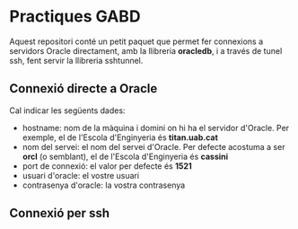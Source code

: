 # Practiques GABD
Aquest repositori conté un petit paquet que permet fer connexions a servidors Oracle directament, amb la llibreria __oracledb__, i a través de tunel ssh, fent servir la llibreria sshtunnel.

## Connexió directe a Oracle
Cal indicar les següents dades:
- hostname: nom de la màquina i domini on hi ha el servidor d'Oracle. Per exemple, el de l'Escola d'Enginyeria és __titan.uab.cat__
- nom del servei: el nom del servei d'Oracle. Per defecte acostuma a ser __orcl__ (o semblant), el de l'Escola d'Enginyeria és __cassini__
- port de connexió: el valor per defecte és __1521__
- usuari d'oracle: el vostre usuari
- contrasenya d'oracle: la vostra contrasenya

## Connexió per ssh

